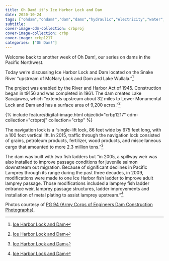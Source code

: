 ```yaml
---
title: Oh Dam! it's Ice Harbor Lock and Dam
date: 2020-10-24
tags: ["ohdam","ohdam!","dam","dams","hydraulic","electricity","water","irrigation","ColumbiaRiver","ColumbiaRiverBasin"]
subtitle: 
cover-image-cdm-collection: crbproj
cover-image-collection: crbp
cover-image: crbp1217
categories: ["Oh Dam!"]
---
```


Welcome back to another week of Oh Dam!, our series
on dams in the Pacific Northwest.

Today we’re discussing Ice Harbor Lock and Dam located on
the Snake River “upstream of McNary Lock and Dam and Lake Wullala.”[^1]

The project was enabled by the River and Harbor Act of 1945. Construction began in t9156 and was completed in 1961. The dam creates
Lake Sacajawea, which “extends upstream about 32 miles to Lower Monumental Lock and Dam and has a surface area of 9,200 acres.”[^1]

{% include feature/digital-image.html objectid="crbp1217" cdm-collection="crbproj" collection="crbp" %}

The navigation lock is a “single-lift lock, 86 feet wide
by 675 feet long, with a 100 foot vertical lift. In 2015, traffic through the
navigation lock consisted of grains, petroleum products, fertilizer, wood
products, and miscellaneous cargo that amounted to more 2.3 million tons.”[^1]

The dam was built with two fish ladders but “in 2005, a spillway weir was also
installed to improve passage conditions for juvenile salmon downstream out
migration. Because of significant declines in Pacific Lamprey through its range
during the past three decades, in 2009, modifications were made to one Ice
Harbor fish ladder to improve adult lamprey passage. Those modifications
included a lamprey fish ladder entrance weir, lamprey passage structures,
ladder improvements and installation of metal plating to assist lamprey
upstream.”[^1]

[^1]: [Ice Harbor Lock and Dam](https://www.nww.usace.army.mil/Locations/District-Locks-and-Dams/Ice-Harbor-Lock-and-Dam/)

Photos courtesy of [PG 94 (Army Corps of Engineers Dam Construction Photographs)](https://archiveswest.orbiscascade.org/ark:/80444/xv165618/op=fstyle.aspx?t=k&amp;q=).

